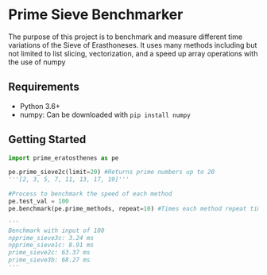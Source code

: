 # Prime Sieve Benchmarker
The purpose of this project is to benchmark and measure different time variations of the Sieve of Erasthoneses. It uses many methods including but not limited to list slicing, vectorization, and a speed up array operations with the use of numpy

## Requirements
- Python 3.6+
- numpy: Can be downloaded with `pip install numpy`

## Getting Started

```python
import prime_eratosthenes as pe

pe.prime_sieve2c(limit=20) #Returns prime numbers up to 20
'''[2, 3, 5, 7, 11, 13, 17, 19]'''

#Process to benchmark the speed of each method
pe.test_val = 100
pe.benchmark(pe.prime_methods, repeat=10) #Times each method repeat times and returns the average for each

'''
Benchmark with input of 100
npprime_sieve3c: 3.24 ms
npprime_sieve1c: 8.91 ms
prime_sieve2c: 63.37 ms
prime_sieve3b: 68.27 ms
'''
```

